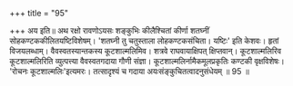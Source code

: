+++
title = "95"

+++
अय इति॥ अथ रक्षो रावणोऽयसः शङ्कुभिः कीलैश्चितां कीर्णा शतघ्नीं सोहकण्टककीलितयष्टिविशेषम्। 'शतघ्नी तु चतुस्ताला लोहकण्टकसंचिता। यष्टिः' इति केशवः। हृतां विजयलब्धाम्। वैवस्वतस्यान्तकस्य कूटशाल्मलिमिव। शत्रवे राघवायाक्षिपत् क्षिप्तवान्। कूटशाल्मलिरिव कूटशाल्मलिरिति व्युत्पत्त्या वैवस्वतगदाया गौणी संज्ञा। कूटशाल्मलिर्नामैकमूलप्रकृतिः कण्टकी वृक्षविशेषः। 'रोचनः कूटशाल्मलिः'इत्यमरः। तत्सादृश्यं च गदाया अयःसंङ्कुचितत्वादनुसंधेयम् ॥ 95 ॥